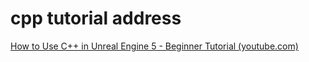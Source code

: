 # cpp tutorial address

[How to Use C++ in Unreal Engine 5 - Beginner Tutorial (youtube.com)](https://www.youtube.com/watch?v=HNfpKFER2hI)

